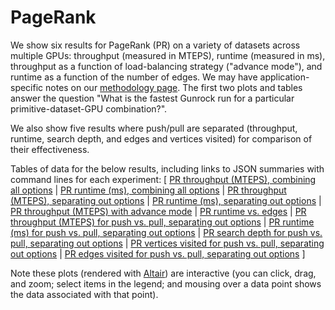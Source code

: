 # PageRank

We show six results for PageRank (PR) on a variety of datasets across multiple GPUs: throughput (measured in MTEPS), runtime (measured in ms), throughput as a function of load-balancing strategy ("advance mode"), and runtime as a function of the number of edges. We may have application-specific notes on our [methodology page](/gunrock/methodology). The first two plots and tables answer the question "What is the fastest Gunrock run for a particular primitive-dataset-GPU combination?".

We also show five results where push/pull are separated (throughput, runtime, search depth, and edges and vertices visited) for comparison of their effectiveness.

Tables of data for the below results, including links to JSON summaries with command lines for each experiment: [
  [PR throughput (MTEPS), combining all options](analysis/gunrock_primitives_pr_mteps_best_table.md) |
  [PR runtime (ms), combining all options](analysis/gunrock_primitives_pr_avg_process_time_best_table.md) |
  [PR throughput (MTEPS), separating out options](analysis/gunrock_primitives_pr_mteps_table.md) |
  [PR runtime (ms), separating out options](analysis/gunrock_primitives_pr_avg_process_time_table.md) |
  [PR throughput (MTEPS) with advance mode](analysis/gunrock_primitives_pr_advance_mode_table.md) |
  [PR runtime vs. edges](analysis/gunrock_primitives_pr_edges_table.md) |
  [PR throughput (MTEPS) for push vs. pull, separating out options](analysis/gunrock_primitives_pr_push_pull_mteps_table.md) |
  [PR runtime (ms) for push vs. pull, separating out options](analysis/gunrock_primitives_pr_push_pull_avg_process_time_table.md) |
  [PR search depth for push vs. pull, separating out options](analysis/gunrock_primitives_pr_push_pull_search_depth_table.md) |
  [PR vertices visited for push vs. pull, separating out options](analysis/gunrock_primitives_pr_push_pull_vertices_visited_table.md) |
  [PR edges visited for push vs. pull, separating out options](analysis/gunrock_primitives_pr_push_pull_edges_visited_table.md)
]

Note these plots (rendered with [Altair](https://altair-viz.github.io/)) are interactive (you can click, drag, and zoom; select items in the legend; and mousing over a data point shows the data associated with that point).

<script type="text/javascript">
  var spec_gunrock_primitives_pr_mteps_best = "https://raw.githubusercontent.com/gunrock/io/master/plots/gunrock_primitives_pr_mteps_best.json";
  vegaEmbed('#vis_gunrock_primitives_pr_mteps_best', spec_gunrock_primitives_pr_mteps_best).then(function(result) {
    // Access the Vega view instance (https://vega.github.io/vega/docs/api/view/) as result.view
  }).catch(console.error);

  var spec_gunrock_primitives_pr_avg_process_time_best = "https://raw.githubusercontent.com/gunrock/io/master/plots/gunrock_primitives_pr_avg_process_time_best.json";
  vegaEmbed('#vis_gunrock_primitives_pr_avg_process_time_best', spec_gunrock_primitives_pr_avg_process_time_best).then(function(result) {
    // Access the Vega view instance (https://vega.github.io/vega/docs/api/view/) as result.view
  }).catch(console.error);

  var spec_gunrock_primitives_pr_mteps = "https://raw.githubusercontent.com/gunrock/io/master/plots/gunrock_primitives_pr_mteps.json";
  vegaEmbed('#vis_gunrock_primitives_pr_mteps', spec_gunrock_primitives_pr_mteps).then(function(result) {
    // Access the Vega view instance (https://vega.github.io/vega/docs/api/view/) as result.view
  }).catch(console.error);

  var spec_gunrock_primitives_pr_avg_process_time = "https://raw.githubusercontent.com/gunrock/io/master/plots/gunrock_primitives_pr_avg_process_time.json";
  vegaEmbed('#vis_gunrock_primitives_pr_avg_process_time', spec_gunrock_primitives_pr_avg_process_time).then(function(result) {
    // Access the Vega view instance (https://vega.github.io/vega/docs/api/view/) as result.view
  }).catch(console.error);

  var spec_gunrock_primitives_pr_advance_mode = "https://raw.githubusercontent.com/gunrock/io/master/plots/gunrock_primitives_pr_advance_mode.json";
  vegaEmbed('#vis_gunrock_primitives_pr_advance_mode', spec_gunrock_primitives_pr_advance_mode).then(function(result) {
    // Access the Vega view instance (https://vega.github.io/vega/docs/api/view/) as result.view
  }).catch(console.error);

  var spec_gunrock_primitives_pr_edges = "https://raw.githubusercontent.com/gunrock/io/master/plots/gunrock_primitives_pr_edges.json";
  vegaEmbed('#vis_gunrock_primitives_pr_edges', spec_gunrock_primitives_pr_edges).then(function(result) {
    // Access the Vega view instance (https://vega.github.io/vega/docs/api/view/) as result.view
  }).catch(console.error);

  var spec_gunrock_primitives_pr_push_pull_mteps = "https://raw.githubusercontent.com/gunrock/io/master/plots/gunrock_primitives_pr_push_pull_mteps.json";
  vegaEmbed('#vis_gunrock_primitives_pr_push_pull_mteps', spec_gunrock_primitives_pr_push_pull_mteps).then(function(result) {
    // Access the Vega view instance (https://vega.github.io/vega/docs/api/view/) as result.view
  }).catch(console.error);

  var spec_gunrock_primitives_pr_push_pull_avg_process_time = "https://raw.githubusercontent.com/gunrock/io/master/plots/gunrock_primitives_pr_push_pull_avg_process_time.json";
  vegaEmbed('#vis_gunrock_primitives_pr_push_pull_avg_process_time', spec_gunrock_primitives_pr_push_pull_avg_process_time).then(function(result) {
    // Access the Vega view instance (https://vega.github.io/vega/docs/api/view/) as result.view
  }).catch(console.error);

  var spec_gunrock_primitives_pr_push_pull_search_depth = "https://raw.githubusercontent.com/gunrock/io/master/plots/gunrock_primitives_pr_push_pull_search_depth.json";
  vegaEmbed('#vis_gunrock_primitives_pr_push_pull_search_depth', spec_gunrock_primitives_pr_push_pull_search_depth).then(function(result) {
    // Access the Vega view instance (https://vega.github.io/vega/docs/api/view/) as result.view
  }).catch(console.error);

  var spec_gunrock_primitives_pr_push_pull_vertices_visited = "https://raw.githubusercontent.com/gunrock/io/master/plots/gunrock_primitives_pr_push_pull_vertices_visited.json";
  vegaEmbed('#vis_gunrock_primitives_pr_push_pull_vertices_visited', spec_gunrock_primitives_pr_push_pull_vertices_visited).then(function(result) {
    // Access the Vega view instance (https://vega.github.io/vega/docs/api/view/) as result.view
  }).catch(console.error);

  var spec_gunrock_primitives_pr_push_pull_edges_visited = "https://raw.githubusercontent.com/gunrock/io/master/plots/gunrock_primitives_pr_push_pull_edges_visited.json";
  vegaEmbed('#vis_gunrock_primitives_pr_push_pull_edges_visited', spec_gunrock_primitives_pr_push_pull_edges_visited).then(function(result) {
    // Access the Vega view instance (https://vega.github.io/vega/docs/api/view/) as result.view
  }).catch(console.error);
</script>

<div id="vis_gunrock_primitives_pr_mteps_best"></div>
<div id="vis_gunrock_primitives_pr_avg_process_time_best"></div>
<div id="vis_gunrock_primitives_pr_mteps"></div>
<div id="vis_gunrock_primitives_pr_avg_process_time"></div>
<div id="vis_gunrock_primitives_pr_advance_mode"></div>
<div id="vis_gunrock_primitives_pr_edges"></div>
<div id="vis_gunrock_primitives_pr_push_pull_mteps"></div>
<div id="vis_gunrock_primitives_pr_push_pull_avg_process_time"></div>
<div id="vis_gunrock_primitives_pr_push_pull_search_depth"></div>
<div id="vis_gunrock_primitives_pr_push_pull_vertices_visited"></div>
<div id="vis_gunrock_primitives_pr_push_pull_edges_visited"></div>
